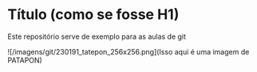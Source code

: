 # Título (como se fosse H1)

Este repositório serve de exemplo para as aulas de git

![/imagens/git/230191_tatepon_256x256.png](Isso aqui é uma imagem de PATAPON)



